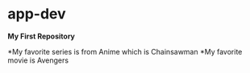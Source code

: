# app-dev

**My First Repository**

*My favorite series is from Anime which is Chainsawman
*My favorite movie is Avengers


